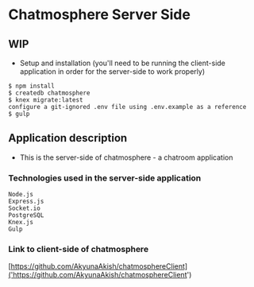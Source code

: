 # Chatmosphere Server Side
## WIP

* Setup and installation (you'll need to be running the client-side application in order for the server-side to work properly)

```
$ npm install
$ createdb chatmosphere
$ knex migrate:latest
configure a git-ignored .env file using .env.example as a reference
$ gulp
```

## Application description

* This is the server-side of chatmosphere - a chatroom application

### Technologies used in the server-side application

```
Node.js
Express.js
Socket.io
PostgreSQL
Knex.js
Gulp
```

### Link to client-side of chatmosphere

[https://github.com/AkyunaAkish/chatmosphereClient]('https://github.com/AkyunaAkish/chatmosphereClient')
